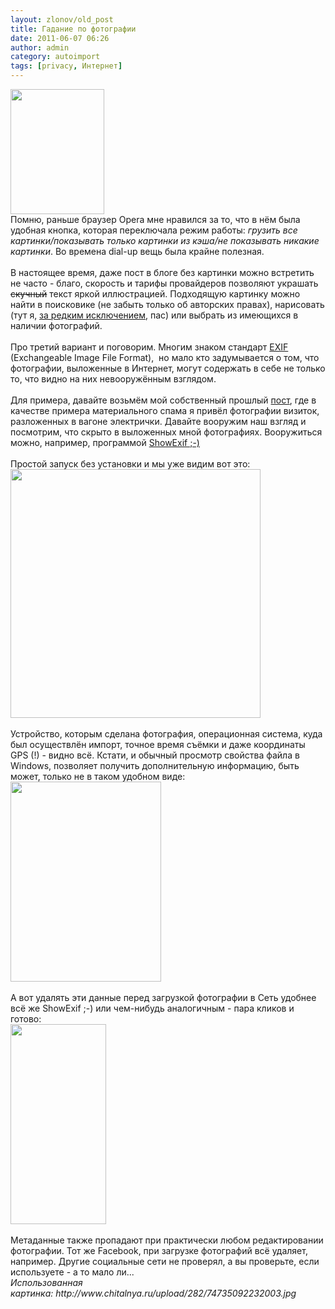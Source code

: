```yaml
---
layout: zlonov/old_post
title: Гадание по фотографии
date: 2011-06-07 06:26
author: admin
category: autoimport
tags: [privacy, Интернет]
---
```

<div dir="ltr" trbidi="on">
<div><a href="http://www.chitalnya.ru/upload/282/74735092232003.jpg" imageanchor="1"><img border="0" height="200" src="https://www.chitalnya.ru/upload/282/74735092232003.jpg" width="150"/></a></div>Помню, раньше браузер Opera мне нравился за то, что в нём была удобная кнопка, которая переключала режим работы: <i>грузить все картинки/показывать только картинки из кэша/не показывать никакие картинки</i>. Во времена dial-up вещь была крайне полезная.<br /><a name="more"></a><br /><div><a href="http://www.chitalnya.ru/upload/282/74735092232003.jpg" imageanchor="1"></a></div>В настоящее время, даже пост в блоге без картинки можно встретить не часто - благо, скорость и тарифы провайдеров позволяют украшать <strike>скучный</strike> текст яркой иллюстрацией. Подходящую картинку можно найти в поисковике (не забыть только об авторских правах), нарисовать (тут я, <a href="http://zlonov.blogspot.com/2011/01/blog-post_31.html">за редким исключением</a>, пас) или выбрать из имеющихся в наличии фотографий.<br /><br />Про третий вариант и поговорим. Многим знаком стандарт <a href="http://ru.wikipedia.org/wiki/EXIF">EXIF</a> (Exchangeable Image File Format),  но мало кто задумывается о том, что фотографии, выложенные в Интернет, могут содержать в себе не только то, что видно на них невооружённым взглядом.<br /><br />Для примера, давайте возьмём мой собственный прошлый <a href="http://zlonov.blogspot.com/2011/05/blog-post_25.html">пост</a>, где в качестве примера материального спама я привёл фотографии визиток, разложенных в вагоне электрички. Давайте вооружим наш взгляд и посмотрим, что скрыто в выложенных мной фотографиях. Вооружиться можно, например, программой <a href="http://www.videozona.ru/software/ShowExif/showexif.asp">ShowExif ;-) </a><br /><br />Простой запуск без установки и мы уже видим вот это:<br /><div><a href="http://2.bp.blogspot.com/-xReRgjBB54A/Te093kxgdCI/AAAAAAAAAH8/ohbrtMbERrA/s1600/exif.png" imageanchor="1"><img border="0" height="398" src="https://2.bp.blogspot.com/-xReRgjBB54A/Te093kxgdCI/AAAAAAAAAH8/ohbrtMbERrA/s400/exif.png" width="400"/></a></div>
<div><br /></div>
<div>Устройство, которым сделана фотография, операционная система, куда был осуществлён импорт, точное время съёмки и даже координаты GPS (!) - видно всё. Кстати, и обычный просмотр свойства файла в Windows, позволяет получить дополнительную информацию, быть может, только не в таком удобном виде:</div>
<div><a href="http://4.bp.blogspot.com/-I0pa2vWS0xg/Te094crp1FI/AAAAAAAAAIA/QS0FK0HpGe8/s1600/%25D1%2581%25D0%25B2%25D0%25BE%25D0%25B8%25CC%2586%25D1%2581%25D1%2582%25D0%25B2%25D0%25B0.png" imageanchor="1"><img border="0" height="320" src="https://4.bp.blogspot.com/-I0pa2vWS0xg/Te094crp1FI/AAAAAAAAAIA/QS0FK0HpGe8/s320/%25D1%2581%25D0%25B2%25D0%25BE%25D0%25B8%25CC%2586%25D1%2581%25D1%2582%25D0%25B2%25D0%25B0.png" width="241"/></a></div>
<div><br /></div>
<div>А вот удалять эти данные перед загрузкой фотографии в Сеть удобнее всё же ShowExif ;-) или чем-нибудь аналогичным - пара кликов и готово:</div>
<div><a href="http://4.bp.blogspot.com/-BOWIwgmwu0Q/Te1BF7q7QlI/AAAAAAAAAIE/K_fnr-QS0KI/s1600/%25D0%25A1%25D0%25BD%25D0%25B8%25D0%25BC%25D0%25BE%25D0%25BA+%25D1%258D%25D0%25BA%25D1%2580%25D0%25B0%25D0%25BD%25D0%25B0+2011-06-07+%25D0%25B2+1.03.01.png" imageanchor="1"><img border="0" height="320" src="https://4.bp.blogspot.com/-BOWIwgmwu0Q/Te1BF7q7QlI/AAAAAAAAAIE/K_fnr-QS0KI/s320/%25D0%25A1%25D0%25BD%25D0%25B8%25D0%25BC%25D0%25BE%25D0%25BA+%25D1%258D%25D0%25BA%25D1%2580%25D0%25B0%25D0%25BD%25D0%25B0+2011-06-07+%25D0%25B2+1.03.01.png" width="153"/></a></div>
<div><br /></div>
<div>Метаданные также пропадают при практически любом редактировании фотографии. Тот же Facebook, при загрузке фотографий всё удаляет, например. Другие социальные сети не проверял, а вы проверьте, если используете - а то мало ли...</div>
<div><span><i>Использованная картинка: http://www.chitalnya.ru/upload/282/74735092232003.jpg</i></sp</span></div></div>
